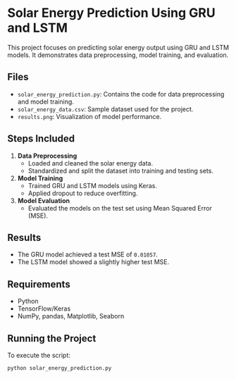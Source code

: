# Solar Energy Prediction Using GRU and LSTM

This project focuses on predicting solar energy output using GRU and LSTM models. It demonstrates data preprocessing, model training, and evaluation.

## Files
- `solar_energy_prediction.py`: Contains the code for data preprocessing and model training.
- `solar_energy_data.csv`: Sample dataset used for the project.
- `results.png`: Visualization of model performance.

## Steps Included
1. **Data Preprocessing**
   - Loaded and cleaned the solar energy data.
   - Standardized and split the dataset into training and testing sets.
2. **Model Training**
   - Trained GRU and LSTM models using Keras.
   - Applied dropout to reduce overfitting.
3. **Model Evaluation**
   - Evaluated the models on the test set using Mean Squared Error (MSE).

## Results
- The GRU model achieved a test MSE of `0.01057`.
- The LSTM model showed a slightly higher test MSE.

## Requirements
- Python
- TensorFlow/Keras
- NumPy, pandas, Matplotlib, Seaborn

## Running the Project
To execute the script:
```bash
python solar_energy_prediction.py
